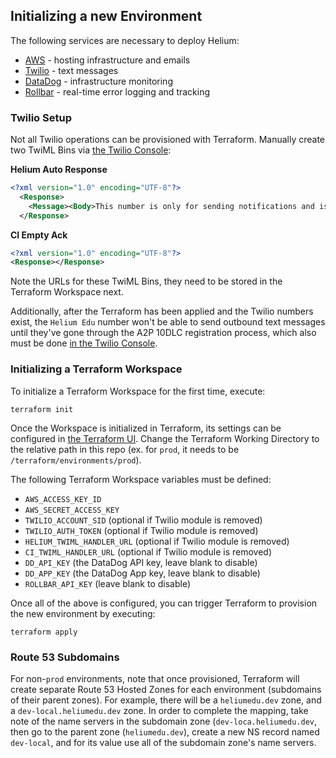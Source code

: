 ## Initializing a new Environment

The following services are necessary to deploy Helium:

- [AWS](https://aws.amazon.com/) - hosting infrastructure and emails
- [Twilio](https://www.twilio.com/en-us) - text messages
- [DataDog](https://www.datadoghq.com/) - infrastructure monitoring
- [Rollbar](https://rollbar.com/) - real-time error logging and tracking

### Twilio Setup

Not all Twilio operations can be provisioned with Terraform. Manually create two TwiML Bins via [the Twilio Console](https://www.twilio.com/console):

**Helium Auto Response**
```xml
<?xml version="1.0" encoding="UTF-8"?>
  <Response>
    <Message><Body>This number is only for sending notifications and is not monitored.</Body></Message>
  </Response>
```

**CI Empty Ack**
```xml
<?xml version="1.0" encoding="UTF-8"?>
<Response></Response>
```

Note the URLs for these TwiML Bins, they need to be stored in the Terraform Workspace next.

Additionally, after the Terraform has been applied and the Twilio numbers exist, the `Helium Edu` number won't be able to send outbound text messages until they've gone through the A2P 10DLC registration process, which also must be done [in the Twilio Console](https://console.twilio.com/us1/develop/sms/regulatory-compliance/a2p-10dlc-overview).

### Initializing a Terraform Workspace

To initialize a Terraform Workspace for the first time, execute:

```
terraform init
```

Once the Workspace is initialized in Terraform, its settings can be configured in [the Terraform UI](https://app.terraform.io/app). Change the Terraform Working Directory to the relative path in this repo (ex. for `prod`, it needs to be `/terraform/environments/prod`).

The following Terraform Workspace variables must be defined:

  - `AWS_ACCESS_KEY_ID`
  - `AWS_SECRET_ACCESS_KEY`
  - `TWILIO_ACCOUNT_SID` (optional if Twilio module is removed)
  - `TWILIO_AUTH_TOKEN` (optional if Twilio module is removed)
  - `HELIUM_TWIML_HANDLER_URL` (optional if Twilio module is removed)
  - `CI_TWIML_HANDLER_URL` (optional if Twilio module is removed)
  - `DD_API_KEY` (the DataDog API key, leave blank to disable)
  - `DD_APP_KEY` (the DataDog App key, leave blank to disable)
  - `ROLLBAR_API_KEY` (leave blank to disable)

Once all of the above is configured, you can trigger Terraform to provision the new environment by executing:

```
terraform apply
```

### Route 53 Subdomains

For non-`prod` environments, note that once provisioned, Terraform will create separate Route 53 Hosted Zones for
each environment (subdomains of their parent zones). For example, there will be a `heliumedu.dev` zone, and a
`dev-local.heliumedu.dev` zone. In order to complete the mapping, take note of the name servers in the subdomain
zone (`dev-loca.heliumedu.dev`, then go to the parent zone (`heliumedu.dev`), create a new NS record named `dev-local`,
and for its value use all of the subdomain zone's name servers.